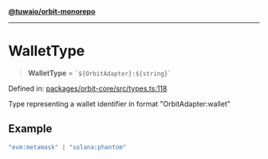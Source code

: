 [**@tuwaio/orbit-monorepo**](../../../README.md)

***

# WalletType

> **WalletType** = `` `${OrbitAdapter}:${string}` ``

Defined in: [packages/orbit-core/src/types.ts:118](https://github.com/TuwaIO/orbit/blob/107dfed95532a313235ff8d368c14e1f23dbcd63/packages/orbit-core/src/types.ts#L118)

Type representing a wallet identifier in format "OrbitAdapter:wallet"

## Example

```ts
"evm:metamask" | "solana:phantom"
```
